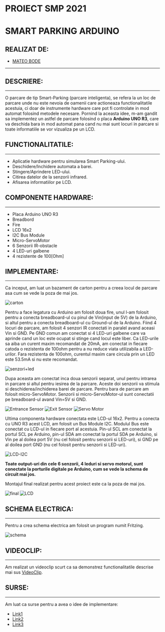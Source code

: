 # **PROIECT SMP 2021**
# SMART PARKING ARDUINO

## **REALIZAT DE:**
* [MATEO BODE](https://github.com/mateobode)
---

## **DESCRIERE:**
---
O parcare de tip Smart-Parking (parcare inteligenta), se refera la un loc de parcare unde nu este nevoia de oamenii care actioneaza functionalitatile acestuia, ci doar de instrumente hardware care pot fi controlate in mod automat folosind metodele necesare. Pornind la aceasta idee, m-am gandit sa implementez un astfel de parcare folosind o placa **Arduino UNO R3**, care va deschida bara in mod automat pana cand nu mai sunt locuri in parcare si toate informatiile se vor vizualiza pe un LCD.

## **FUNCTIONALITATILE:**
---
* Aplicatie hardware pentru simularea Smart Parking-ului.
* Deschidere/Inchidere automata a barei.
* Stingere/Aprindere LED-ului.
* Citirea datelor de la senzorii infrared.
* Afisarea informatiilor pe LCD.

## **COMPONENTE HARDWARE:**
---
* Placa Arduino UNO R3
* Breadbord
* Fire
* LCD 16x2
* I2C Bus Module
* Micro-ServoMotor
* 6 Senzorii IR-obstacle
* 4 LED-uri galbene
* 4 rezistente de 100[Ohm]

## **IMPLEMENTARE:**
---
Ca inceput, am luat un bazament de carton pentru a creea locul de parcare asa cum se vede la poza de mai jos.

![carton](carton.jpeg)

 Pentru a face legatura cu Arduino am folosit doua fire, unul l-am folosit pentru a conecta breadboard-ul cu pinul de Vin(input de 5V) de la Arduino, si altul pentru a conecta breadboard-ul cu Ground-ul de la Arduino. Fiind 4 locuri de parcare, am folosit 4 senzori IR conectati in paralel avand aceasi Vin si GND. Pe GND comun am conectat si 4 LED-uri galbene care va aprinde cand un loc este ocupat si stinge cand locul este liber. Ca LED-urile sa aiba un curent maxim recomandat de 20mA, am conectat in fiecare catoda o rezistenta de 100ohm pentru a nu reduce viata utilizabila a LED-urilor. Fara rezistenta de 100ohm, curentul maxim care circula prin un LED este 53.5mA si nu este recomandat.

 ![senzori+led](Sensors+Leds.jpeg)

 Dupa aceasta am conectat inca doua senzorii separat, unul pentru intrarea in parcare si altul pentru iesirea de la parcare. Aceste doi senzorii va stimula si deschiderea/inchiderea barei de parcare. Pentru bara de parcare am folosit micro-ServoMotor. Senzorii si micro-ServoMotor-ul sunt conectatii pe breadboard-ul avand Vin=5V si GND.

 ![Entrance Sensor](Entrance.jpeg)
 ![Exit Sensor](Exit.jpeg)
 ![Servo Motor](servo.jpeg)

 Ultima componenta hardware conectata este LCD-ul 16x2. Pentru a conecta cu UNO R3 acest LCD, am folosit un Bus Module I2C. Modulul Bus este conectat cu LCD-ul in fiecare port al acestuia. Pin-ul SCL am conectat la portul SCL pe Arduino, pin-ul SDA am conectat la portul SDA pe Arduino, si Vin pe al doilea port 5V (nu cel folosit pentru senzorii si LED-uri), si GND pe al doilea port GND (nu cel folosit pentru senzorii si LED-uri).

 ![LCD-I2C](LCD-I2C.jpeg)
 
 **Toate output-uri din cele 6 senzorii, 4 leduri si servo motorul, sunt conectate la porturile digitale pe Arduino, cum se vede la schema de       circuit mai jos.**
 
 Montajul final realizat pentru acest proiect este ca la poza de mai jos.
 
 ![final](final.jpeg)
 ![LCD](final_lcd.jpeg)

## **SCHEMA ELECTRICA:**
---
Pentru a crea schema electrica am folosit un program numit Fritzing.

![schema](schema_circuit.png)

## **VIDEOCLIP:**
---
Am realizat un videoclip scurt ca sa demonstrez functionalitatile descrise mai sus [VideoClip](https://youtu.be/utcOyGihxsY).

## **SURSE:**
---
Am luat ca surse pentru a avea o idee de implementare:
* [Link1](https://www.youtube.com/watch?v=2bl_0mLAJJA)
* [Link2](https://www.youtube.com/watch?v=6gccSyp_uJQ&t=77s)
* [Link3](https://www.youtube.com/watch?v=vZ08Y5aqdpM&t=27s)
